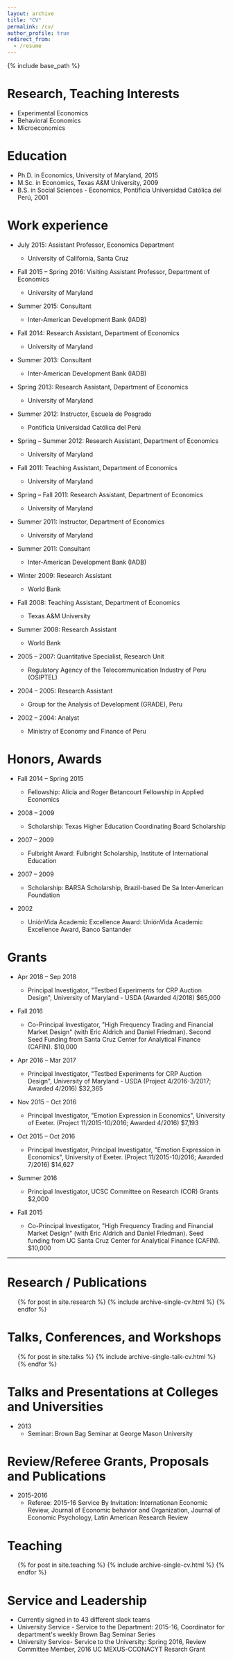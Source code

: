 ```yaml
---
layout: archive
title: "CV"
permalink: /cv/
author_profile: true
redirect_from:
  - /resume
---
```


{% include base_path %}

Research, Teaching Interests
======
* Experimental Economics
* Behavioral Economics
* Microeconomics

Education
======
* Ph.D. in Economics, University of Maryland, 2015
* M.Sc. in Economics, Texas A&M University, 2009
* B.S. in Social Sciences - Economics, Pontificia Universidad Católica del Perú, 2001

Work experience
======
* July 2015: Assistant Professor, Economics Department
   * University of California, Santa Cruz 

* Fall 2015 – Spring 2016: Visiting Assistant Professor, Department of Economics
   * University of Maryland

* Summer 2015: Consultant
   * Inter-American Development Bank (IADB)

* Fall 2014: Research Assistant, Department of Economics
   * University of Maryland

* Summer 2013: Consultant
   * Inter-American Development Bank (IADB)

* Spring 2013: Research Assistant, Department of Economics
   * University of Maryland

* Summer 2012: Instructor, Escuela de Posgrado
   * Pontificia Universidad Católica del Perú

* Spring – Summer 2012: Research Assistant, Department of Economics
   * University of Maryland
 
* Fall 2011: Teaching Assistant, Department of Economics
   * University of Maryland

* Spring – Fall 2011: Research Assistant, Department of Economics
   * University of Maryland
* Summer 2011: Instructor, Department of Economics
   * University of Maryland
* Summer 2011: Consultant
   * Inter-American Development Bank (IADB)

* Winter 2009: Research Assistant
   * World Bank

* Fall 2008: Teaching Assistant, Department of Economics
   * Texas A&M University

* Summer 2008: Research Assistant
   * World Bank

* 2005 – 2007: Quantitative Specialist, Research Unit
   * Regulatory Agency of the Telecommunication Industry of Peru (OSIPTEL)

* 2004 – 2005: Research Assistant
   * Group for the Analysis of Development (GRADE), Peru

* 2002 – 2004: Analyst
   * Ministry of Economy and Finance of Peru

Honors, Awards
======

* Fall 2014 – Spring 2015
   * Fellowship: Alicia and Roger Betancourt Fellowship in Applied Economics

* 2008 – 2009
   * Scholarship: Texas Higher Education Coordinating Board Scholarship

* 2007 – 2009
   * Fulbright Award: Fulbright Scholarship, Institute of International Education

* 2007 – 2009
   * Scholarship: BARSA Scholarship, Brazil-based De Sa Inter-American Foundation

* 2002
   * UniónVida Academic Excellence Award: UniónVida Academic Excellence Award, Banco Santander


Grants
======

* Apr 2018 – Sep 2018
   * Principal Investigator, "Testbed Experiments for CRP Auction Design", University of Maryland - USDA (Awarded 4/2018) $65,000
   
* Fall 2016
   *  Co-Principal Investigator, "High Frequency Trading and Financial Market Design" (with Eric Aldrich and Daniel Friedman). Second Seed Funding from Santa Cruz Center for Analytical Finance (CAFIN). $10,000

* Apr 2016 – Mar 2017
   * Principal Investigator, "Testbed Experiments for CRP Auction Design", University of Maryland - USDA (Project 4/2016-3/2017; Awarded 4/2016) $32,365

* Nov 2015 – Oct 2016
   * Principal Investigator, "Emotion Expression in Economics", University of Exeter. (Project 11/2015-10/2016; Awarded 4/2016) $7,193

* Oct 2015 – Oct 2016 
   * Principal Investigator, Principal Investigator, "Emotion Expression in Economics", University of Exeter. (Project 11/2015-10/2016; Awarded 7/2016) $14,627

* Summer 2016
   * Principal Investigator, UCSC Committee on Research (COR) Grants $2,000

* Fall 2015
   * Co-Principal Investigator, "High Frequency Trading and Financial Market Design" (with Eric Aldrich and Daniel Friedman). Seed funding from UC Santa Cruz Center for Analytical Finance (CAFIN).  $10,000

----------------------------------------------------------------------------------------------------------------------------


Research / Publications
=======================
  <ul>{% for post in site.research %}
    {% include archive-single-cv.html %}
  {% endfor %}</ul>
  
Talks, Conferences, and Workshops
======
  <ul>{% for post in site.talks %}
    {% include archive-single-talk-cv.html %}
  {% endfor %}</ul>
  
Talks and Presentations at Colleges and Universities
======
* 2013
  * Seminar: Brown Bag Seminar at George Mason University
  
Review/Referee Grants, Proposals and Publications
======
* 2015-2016
  * Referee: 2015-16 Service By Invitation:
  Internationan Economic Review,
  Journal of Economic behavior and Organization,
  Journal of Economic Psychology,
  Latin American Research Review
  
Teaching
======
  <ul>{% for post in site.teaching %}
    {% include archive-single-cv.html %}
  {% endfor %}</ul>
  

Service and Leadership
======
* Currently signed in to 43 different slack teams
* University Service - Service to the Department: 2015-16, Coordinator for department's weekly Brown Bag Seminar Series
* University Service- Service to the University: Spring 2016, Review Committee Member, 2016 UC MEXUS-CCONACYT Resarch Grant
